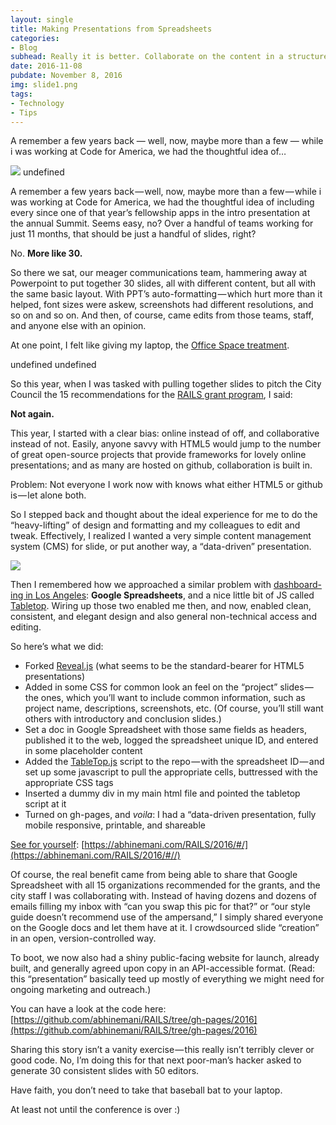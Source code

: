 ```yaml
---
layout: single
title: Making Presentations from Spreadsheets
categories: 
- Blog
subhead: Really it is better. Collaborate on the content in a structured, open way.
date: 2016-11-08
pubdate: November 8, 2016
img: slide1.png
tags: 
- Technology
- Tips
---
```


A remember a few years back — well, now, maybe more than a few — while i was working at Code for America, we had the thoughtful idea of…

![](https://cdn-images-1.medium.com/max/800/1*2BWF57jB0a08HX0a2Uu0lw.png)
undefined

A remember a few years back — well, now, maybe more than a few — while i was working at Code for America, we had the thoughtful idea of including every since one of that year’s fellowship apps in the intro presentation at the annual Summit. Seems easy, no? Over a handful of teams working for just 11 months, that should be just a handful of slides, right?

No. **More like 30.**

So there we sat, our meager communications team, hammering away at Powerpoint to put together 30 slides, all with different content, but all with the same basic layout. With PPT’s auto-formatting — which hurt more than it helped, font sizes were askew, screenshots had different resolutions, and so on and so on. And then, of course, came edits from those teams, staff, and anyone else with an opinion.

At one point, I felt like giving my laptop, the [Office Space treatment](https://www.youtube.com/watch?v=N9wsjroVlu8).

undefined
undefined

So this year, when I was tasked with pulling together slides to pitch the City Council the 15 recommendations for the [RAILS grant program](https://sacmoie.github.io/RAILS/), I said:

**Not again.**

This year, I started with a clear bias: online instead of off, and collaborative instead of not. Easily, anyone savvy with HTML5 would jump to the number of great open-source projects that provide frameworks for lovely online presentations; and as many are hosted on github, collaboration is built in.

Problem: Not everyone I work now with knows what either HTML5 or github is — let alone both.

So I stepped back and thought about the ideal experience for me to do the “heavy-lifting” of design and formatting and my colleagues to edit and tweak. Effectively, I realized I wanted a very simple content management system (CMS) for slide, or put another way, a “data-driven” presentation.

![](https://cdn-images-1.medium.com/max/600/1*xFZIDukI3pjLKqZzlqenSQ.png)

Then I remembered how we approached a similar problem with [dashboard-ing in Los Angeles](https://medium.com/@abhinemani/government-dashboards-what-ought-we-do-b0dcc58f299d#.j7i2hkcyy): **Google Spreadsheets**, and a nice little bit of JS called [Tabletop](https://github.com/jsoma/tabletop). Wiring up those two enabled me then, and now, enabled clean, consistent, and elegant design and also general non-technical access and editing.

So here’s what we did:

*   Forked [Reveal.js](https://github.com/hakimel/reveal.js/) (what seems to be the standard-bearer for HTML5 presentations)
*   Added in some CSS for common look an feel on the “project” slides — the ones, which you’ll want to include common information, such as project name, descriptions, screenshots, etc. (Of course, you’ll still want others with introductory and conclusion slides.)
*   Set a doc in Google Spreadsheet with those same fields as headers, published it to the web, logged the spreadsheet unique ID, and entered in some placeholder content
*   Added the [TableTop.js](https://github.com/jsoma/tabletop) script to the repo — with the spreadsheet ID — and set up some javascript to pull the appropriate cells, buttressed with the appropriate CSS tags
*   Inserted a dummy div in my main html file and pointed the tabletop script at it
*   Turned on gh-pages, and _voila_: I had a “data-driven presentation, fully mobile responsive, printable, and shareable

[See for yourself](https://abhinemani.com/RAILS/2016/#/): [https://abhinemani.com/RAILS/2016/#/](https://abhinemani.com/RAILS/2016/#//)

Of course, the real benefit came from being able to share that Google Spreadsheet with all 15 organizations recommended for the grants, and the city staff I was collaborating with. Instead of having dozens and dozens of emails filling my inbox with “can you swap this pic for that?” or “our style guide doesn’t recommend use of the ampersand,” I simply shared everyone on the Google docs and let them have at it. I crowdsourced slide “creation” in an open, version-controlled way.

To boot, we now also had a shiny public-facing website for launch, already built, and generally agreed upon copy in an API-accessible format. (Read: this “presentation” basically teed up mostly of everything we might need for ongoing marketing and outreach.)

You can have a look at the code here: [https://github.com/abhinemani/RAILS/tree/gh-pages/2016](https://github.com/abhinemani/RAILS/tree/gh-pages/2016)

Sharing this story isn’t a vanity exercise — this really isn’t terribly clever or good code. No, I’m doing this for that next poor-man’s hacker asked to generate 30 consistent slides with 50 editors.

Have faith, you don’t need to take that baseball bat to your laptop.

At least not until the conference is over :)